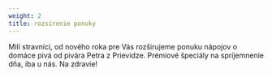 ```yaml
---
weight: 2
title: rozsirenie ponuky
---
```

Milí stravníci, od nového roka pre Vás rozširujeme ponuku nápojov o domáce pivá od pivára Petra z Prievidze. Prémiové špeciály na spríjemnenie dňa, iba u nás. Na zdravie!